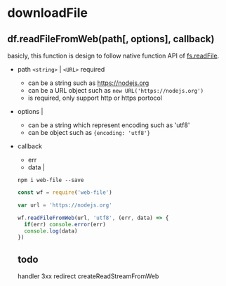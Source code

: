 # downloadFile

## df.readFileFromWeb(path[, options], callback)
basicly, this function is design to follow native function API of [fs.readFile](https://nodejs.org/dist/latest-v10.x/docs/api/fs.html#fs_fs_readfile_path_options_callback). 

- path `<string>` | `<URL>` required
  - can be a string such as https://nodejs.org
  - can be a URL object such as `new URL('https://nodejs.org')`
  - is required, only support http or https portocol

- options <Object> | <string>
  - can be a string which represent encoding such as 'utf8'
  - can be object such as `{encoding: 'utf8'}`

- callback <Function>
  - err <Error>
  - data <string> | <Buffer>

```
npm i web-file --save
```
``` js
const wf = require('web-file')

var url = 'https://nodejs.org'

wf.readFileFromWeb(url, 'utf8', (err, data) => {
  if(err) console.error(err)
  console.log(data)
})
```

## todo
handler 3xx redirect
createReadStreamFromWeb
